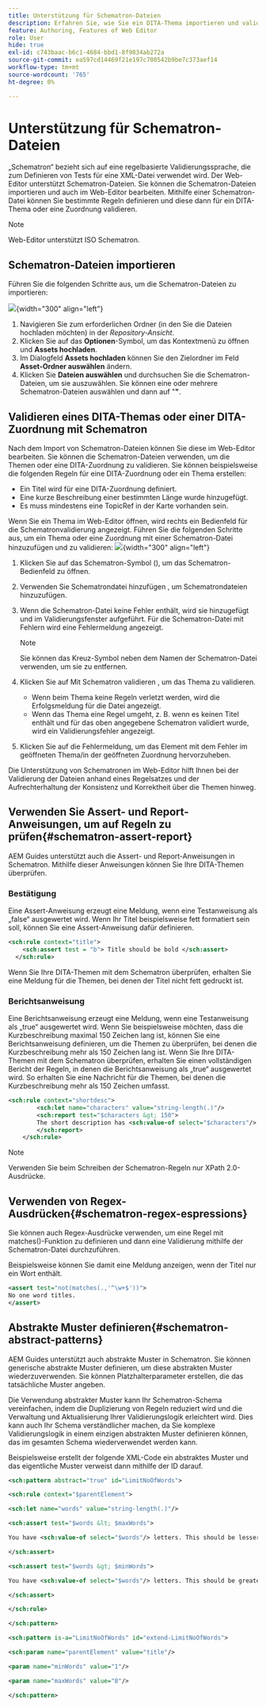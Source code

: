 ```yaml
---
title: Unterstützung für Schematron-Dateien
description: Erfahren Sie, wie Sie ein DITA-Thema importieren und validieren, mithilfe von Assert-Berichtsanweisungen nach Regeln suchen, Regex-Ausdrücke verwenden und abstrakte Muster in Schematron-Dateien von AEM Guides definieren.
feature: Authoring, Features of Web Editor
role: User
hide: true
exl-id: c743baac-b6c1-4684-bbd1-8f9834ab272a
source-git-commit: ea597cd14469f21e197c700542b9be7c373aef14
workflow-type: tm+mt
source-wordcount: '765'
ht-degree: 0%

---
```


# Unterstützung für Schematron-Dateien

„Schematron“ bezieht sich auf eine regelbasierte Validierungssprache, die zum Definieren von Tests für eine XML-Datei verwendet wird. Der Web-Editor unterstützt Schematron-Dateien. Sie können die Schematron-Dateien importieren und auch im Web-Editor bearbeiten. Mithilfe einer Schematron-Datei können Sie bestimmte Regeln definieren und diese dann für ein DITA-Thema oder eine Zuordnung validieren.

>[!NOTE]
>
> Web-Editor unterstützt ISO Schematron.


## Schematron-Dateien importieren

Führen Sie die folgenden Schritte aus, um die Schematron-Dateien zu importieren:

![](images/scematron-panel-add.png){width="300" align="left"}

1. Navigieren Sie zum erforderlichen Ordner (in den Sie die Dateien hochladen möchten) in der *Repository-Ansicht*.
1. Klicken Sie auf das **Optionen**-Symbol, um das Kontextmenü zu öffnen und **Assets hochladen**.
1. Im Dialogfeld **Assets hochladen** können Sie den Zielordner im Feld **Asset-Ordner auswählen** ändern.
1. Klicken Sie **Dateien auswählen** und durchsuchen Sie die Schematron-Dateien, um sie auszuwählen. Sie können eine oder mehrere Schematron-Dateien auswählen und dann auf &quot;**&quot;**.

## Validieren eines DITA-Themas oder einer DITA-Zuordnung mit Schematron

Nach dem Import von Schematron-Dateien können Sie diese im Web-Editor bearbeiten. Sie können die Schematron-Dateien verwenden, um die Themen oder eine DITA-Zuordnung zu validieren. Sie können beispielsweise die folgenden Regeln für eine DITA-Zuordnung oder ein Thema erstellen:

* Ein Titel wird für eine DITA-Zuordnung definiert.
* Eine kurze Beschreibung einer bestimmten Länge wurde hinzugefügt.
* Es muss mindestens eine TopicRef in der Karte vorhanden sein.

Wenn Sie ein Thema im Web-Editor öffnen, wird rechts ein Bedienfeld für die Schematronvalidierung angezeigt. Führen Sie die folgenden Schritte aus, um ein Thema oder eine Zuordnung mit einer Schematron-Datei hinzuzufügen und zu validieren:
![](images/schematron-validate.png){width="300" align="left"}

1. Klicken Sie auf das Schematron-Symbol (), um das Schematron-Bedienfeld zu öffnen.
1. Verwenden Sie Schematrondatei hinzufügen , um Schematrondateien hinzuzufügen.
1. Wenn die Schematron-Datei keine Fehler enthält, wird sie hinzugefügt und im Validierungsfenster aufgeführt. Für die Schematron-Datei mit Fehlern wird eine Fehlermeldung angezeigt.
   >[!NOTE]
   >
   >Sie können das Kreuz-Symbol neben dem Namen der Schematron-Datei verwenden, um sie zu entfernen.
1. Klicken Sie auf Mit Schematron validieren , um das Thema zu validieren.

   * Wenn beim Thema keine Regeln verletzt werden, wird die Erfolgsmeldung für die Datei angezeigt.
   * Wenn das Thema eine Regel umgeht, z. B. wenn es keinen Titel enthält und für das oben angegebene Schematron validiert wurde, wird ein Validierungsfehler angezeigt.

1. Klicken Sie auf die Fehlermeldung, um das Element mit dem Fehler im geöffneten Thema/in der geöffneten Zuordnung hervorzuheben.

Die Unterstützung von Schematronen im Web-Editor hilft Ihnen bei der Validierung der Dateien anhand eines Regelsatzes und der Aufrechterhaltung der Konsistenz und Korrektheit über die Themen hinweg.

## Verwenden Sie Assert- und Report-Anweisungen, um auf Regeln zu prüfen{#schematron-assert-report}

AEM Guides unterstützt auch die Assert- und Report-Anweisungen in Schematron. Mithilfe dieser Anweisungen können Sie Ihre DITA-Themen überprüfen.

### Bestätigung

Eine Assert-Anweisung erzeugt eine Meldung, wenn eine Testanweisung als „false“ ausgewertet wird. Wenn Ihr Titel beispielsweise fett formatiert sein soll, können Sie eine Assert-Anweisung dafür definieren.

```XML
<sch:rule context="title"> 
    <sch:assert test = "b"> Title should be bold </sch:assert>
  </sch:rule>
```

Wenn Sie Ihre DITA-Themen mit dem Schematron überprüfen, erhalten Sie eine Meldung für die Themen, bei denen der Titel nicht fett gedruckt ist.

### Berichtsanweisung

Eine Berichtsanweisung erzeugt eine Meldung, wenn eine Testanweisung als „true“ ausgewertet wird. Wenn Sie beispielsweise möchten, dass die Kurzbeschreibung maximal 150 Zeichen lang ist, können Sie eine Berichtsanweisung definieren, um die Themen zu überprüfen, bei denen die Kurzbeschreibung mehr als 150 Zeichen lang ist.
Wenn Sie Ihre DITA-Themen mit dem Schematron überprüfen, erhalten Sie einen vollständigen Bericht der Regeln, in denen die Berichtsanweisung als „true“ ausgewertet wird. So erhalten Sie eine Nachricht für die Themen, bei denen die Kurzbeschreibung mehr als 150 Zeichen umfasst.


```XML
<sch:rule context="shortdesc"> 
        <sch:let name="characters" value="string-length(.)"/> 
        <sch:report test="$characters &gt; 150">  
        The short description has <sch:value-of select="$characters"/> characters. It should contain more than 150 characters.      
        </sch:report>   
    </sch:rule> 
```

>[!NOTE]
>
> Verwenden Sie beim Schreiben der Schematron-Regeln nur XPath 2.0-Ausdrücke.

## Verwenden von Regex-Ausdrücken{#schematron-regex-espressions}

Sie können auch Regex-Ausdrücke verwenden, um eine Regel mit matches()-Funktion zu definieren und dann eine Validierung mithilfe der Schematron-Datei durchzuführen.

Beispielsweise können Sie damit eine Meldung anzeigen, wenn der Titel nur ein Wort enthält.

```XML
<assert test="not(matches(.,'^\w+$'))"> 
No one word titles.
</assert>  
```


## Abstrakte Muster definieren{#schematron-abstract-patterns}

AEM Guides unterstützt auch abstrakte Muster in Schematron. Sie können generische abstrakte Muster definieren, um diese abstrakten Muster wiederzuverwenden.  Sie können Platzhalterparameter erstellen, die das tatsächliche Muster angeben.


Die Verwendung abstrakter Muster kann Ihr Schematron-Schema vereinfachen, indem die Duplizierung von Regeln reduziert wird und die Verwaltung und Aktualisierung Ihrer Validierungslogik erleichtert wird. Dies kann auch Ihr Schema verständlicher machen, da Sie komplexe Validierungslogik in einem einzigen abstrakten Muster definieren können, das im gesamten Schema wiederverwendet werden kann.


Beispielsweise erstellt der folgende XML-Code ein abstraktes Muster und das eigentliche Muster verweist dann mithilfe der ID darauf.

```XML
<sch:pattern abstract="true" id="LimitNoOfWords"> 

<sch:rule context="$parentElement"> 

<sch:let name="words" value="string-length(.)"/> 

<sch:assert test="$words &lt; $maxWords"> 

You have <sch:value-of select="$words"/> letters. This should be lesser than <sch:value-of select="$maxWords"/>. 

</sch:assert>  

<sch:assert test="$words &gt; $minWords"> 

You have <sch:value-of select="$words"/> letters. This should be greater than <sch:value-of select="$minWords"/>. 

</sch:assert>  

</sch:rule> 

</sch:pattern> 

<sch:pattern is-a="LimitNoOfWords" id="extend-LimitNoOfWords"> 

<sch:param name="parentElement" value="title"/> 

<param name="minWords" value="1"/> 

<param name="maxWords" value="8"/> 

</sch:pattern> 
```
